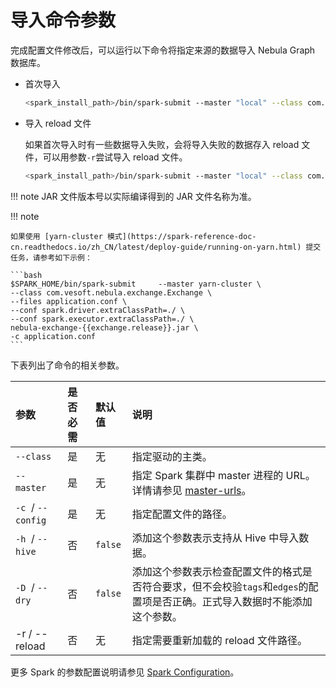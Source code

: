 # 导入命令参数

完成配置文件修改后，可以运行以下命令将指定来源的数据导入 Nebula Graph 数据库。

- 首次导入

  ```bash
  <spark_install_path>/bin/spark-submit --master "local" --class com.vesoft.nebula.exchange.Exchange <nebula-exchange-2.x.y.jar_path> -c <application.conf_path> 
  ```

- 导入 reload 文件
  
  如果首次导入时有一些数据导入失败，会将导入失败的数据存入 reload 文件，可以用参数`-r`尝试导入 reload 文件。
  
  ```bash
  <spark_install_path>/bin/spark-submit --master "local" --class com.vesoft.nebula.exchange.Exchange <nebula-exchange-2.x.y.jar_path> -c <application.conf_path> -r "<reload_file_path>" 
  ```

!!! note
    JAR 文件版本号以实际编译得到的 JAR 文件名称为准。

!!! note

    如果使用 [yarn-cluster 模式](https://spark-reference-doc-cn.readthedocs.io/zh_CN/latest/deploy-guide/running-on-yarn.html) 提交任务，请参考如下示例：

    ```bash
    $SPARK_HOME/bin/spark-submit     --master yarn-cluster \
    --class com.vesoft.nebula.exchange.Exchange \
    --files application.conf \
    --conf spark.driver.extraClassPath=./ \
    --conf spark.executor.extraClassPath=./ \
    nebula-exchange-{{exchange.release}}.jar \
    -c application.conf
    ```

下表列出了命令的相关参数。

| 参数 | 是否必需 | 默认值 | 说明 |
| :--- | :--- | :--- | :--- |
| `--class`  | 是 | 无 | 指定驱动的主类。 |
| `--master`  | 是 | 无 | 指定 Spark 集群中 master 进程的 URL。详情请参见 [master-urls](https://spark.apache.org/docs/latest/submitting-applications.html#master-urls "点击前往 Apache Spark 文档")。 |
| `-c`  / `--config`  | 是 | 无 | 指定配置文件的路径。 |
| `-h`  / `--hive`  | 否 | `false` | 添加这个参数表示支持从 Hive 中导入数据。 |
| `-D`  / `--dry`  | 否 | `false` | 添加这个参数表示检查配置文件的格式是否符合要求，但不会校验`tags`和`edges`的配置项是否正确。正式导入数据时不能添加这个参数。 |
|-r / --reload | 否  |  无  |   指定需要重新加载的 reload 文件路径。 |

更多 Spark 的参数配置说明请参见 [Spark Configuration](https://spark.apache.org/docs/latest/configuration.html#runtime-environment)。
